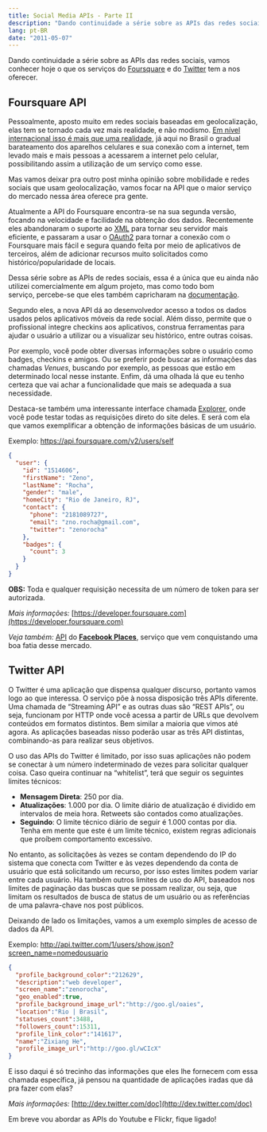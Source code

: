 ```yaml
---
title: Social Media APIs - Parte II
description: "Dando continuidade a série sobre as APIs das redes sociais, vamos conhecer hoje o que os serviços do Foursquare e do Twitter tem a nos oferecer."
lang: pt-BR
date: "2011-05-07"
---
```


Dando continuidade a série sobre as APIs das redes sociais, vamos conhecer hoje o que os serviços do [Foursquare](https://foursquare.com) e do [Twitter](http://twitter.com/) tem a nos oferecer.

<!-- more -->

## Foursquare API

Pessoalmente, aposto muito em redes sociais baseadas em geolocalização, elas tem se tornado cada vez mais realidade, e não modismo. [Em nível internacional isso é mais que uma realidade](http://playfoursquare.s3.amazonaws.com/infographic/foursquare_2010.png), já aqui no Brasil o gradual barateamento dos aparelhos celulares e sua conexão com a internet, tem levado mais e mais pessoas a acessarem a internet pelo celular, possibilitando assim a utilização de um serviço como esse.

Mas vamos deixar pra outro post minha opinião sobre mobilidade e redes sociais que usam geolocalização, vamos focar na API que o maior serviço do mercado nessa área oferece pra gente.

Atualmente a API do Foursquare encontra-se na sua segunda versão, focando na velocidade e facilidade na obtenção dos dados. Recentemente eles abandonaram o suporte ao [XML](/xml-pra-que-conheca-o-json-e-o-yaml) para tornar seu servidor mais eficiente, e passaram a usar o [OAuth2](http://blogs.sitepoint.com/oauth-explained-with-foursquar/) para tornar a conexão com o Foursquare mais fácil e segura quando feita por meio de aplicativos de terceiros, além de adicionar recursos muito solicitados como histórico/popularidade de locais.

Dessa série sobre as APIs de redes sociais, essa é a única que eu ainda não utilizei comercialmente em algum projeto, mas como todo bom serviço, percebe-se que eles também capricharam na [documentação](https://developer.foursquare.com/docs/index_docs.html).

Segundo eles, a nova API dá ao desenvolvedor acesso a todos os dados usados pelos aplicativos móveis da rede social. Além disso, permite que o profissional integre checkins aos aplicativos, construa ferramentas para ajudar o usuário a utilizar ou a visualizar seu histórico, entre outras coisas.

Por exemplo, você pode obter diversas informações sobre o usuário como badges, checkins e amigos. Ou se preferir pode buscar as informações das chamadas _Venues_, buscando por exemplo, as pessoas que estão em determinado local nesse instante. Enfim, dá uma olhada lá que eu tenho certeza que vai achar a funcionalidade que mais se adequada a sua necessidade.

Destaca-se também uma interessante interface chamada [Explorer](https://developer.foursquare.com/docs/explore.html), onde você pode testar todas as requisições direto do site deles. E será com ela que vamos exemplificar a obtenção de informações básicas de um usuário.

Exemplo: https://api.foursquare.com/v2/users/self

```json
{
  "user": {
    "id": "1514606",
    "firstName": "Zeno",
    "lastName": "Rocha",
    "gender": "male",
    "homeCity": "Rio de Janeiro, RJ",
    "contact": {
      "phone": "2181089727",
      "email": "zno.rocha@gmail.com",
      "twitter": "zenorocha"
    },
    "badges": {
      "count": 3
    }
  }
}
```

**OBS:** Toda e qualquer requisição necessita de um número de token para ser autorizada.

*Mais informações:* [](https://developer.foursquare.com/)[https://developer.foursquare.com](https://developer.foursquare.com)

*Veja também:* [API](http://mashable.com/2010/08/19/facebook-places-api/) do **[Facebook Places](http://www.facebook.com/places/)**, serviço que vem conquistando uma boa fatia desse mercado.

## Twitter API

O Twitter é uma aplicação que dispensa qualquer discurso, portanto vamos logo ao que interessa. O serviço põe à nossa disposição três APIs diferente. Uma chamada de <span>“Streaming API” e as outras duas </span><span>são “REST APIs”, ou seja, </span><span>funcionam por HTTP onde você acessa a partir de URLs que devolvem conteúdos em formatos distintos.</span><span> Bem similar a maioria que vimos até agora. As aplicações baseadas nisso poderão usar as três API distintas, combinando-as para realizar seus objetivos.</span>

O uso das APIs do Twitter é limitado, por isso suas aplicações não podem se conectar à um número indeterminado de vezes para solicitar qualquer coisa. Caso queira continuar na “whitelist”, terá que seguir os seguintes limites técnicos:

- <span>**Mensagem Direta**: 250 por dia.</span>
- <span>**Atualizações**: 1.000 por dia. O limite diário de atualização é dividido em intervalos de meia hora. Retweets são contados como atualizações.</span>
- <span>**Seguindo**: O limite técnico diário de seguir é 1.000 contas por dia. T</span>enha em mente que este é um limite técnico, existem regras adicionais que proíbem comportamento excessivo.

No entanto, as solicitações às vezes se contam dependendo do IP do sistema que conecta com Twitter e às vezes dependendo da conta de usuário que está solicitando um recurso, por isso estes limites podem variar entre cada usuário. Há também outros limites de uso do API, baseados nos limites de paginação das buscas que se possam realizar, ou seja, que limitam os resultados de busca de status de um usuário ou as referências de uma palavra-chave nos post públicos.

Deixando de lado os limitações, vamos a um exemplo simples de acesso de dados da API.

Exemplo: http://api.twitter.com/1/users/show.json?screen_name=nomedousuario

```json
{
  "profile_background_color":"212629",
  "description":"web developer",
  "screen_name":"zenorocha",
  "geo_enabled":true,
  "profile_background_image_url":"http://goo.gl/oaies",
  "location":"Rio | Brasil",
  "statuses_count":3488,
  "followers_count":15311,
  "profile_link_color":"141617",
  "name":"Zixiang He",
  "profile_image_url":"http://goo.gl/wCIcX"
}
```

E isso daqui é só trecinho das informações que eles lhe fornecem com essa chamada específica, já pensou na quantidade de aplicações iradas que dá pra fazer com elas?

*Mais informações:* [](http://dev.twitter.com/doc)[http://dev.twitter.com/doc](http://dev.twitter.com/doc)

Em breve vou abordar as APIs do Youtube e Flickr, fique ligado!
